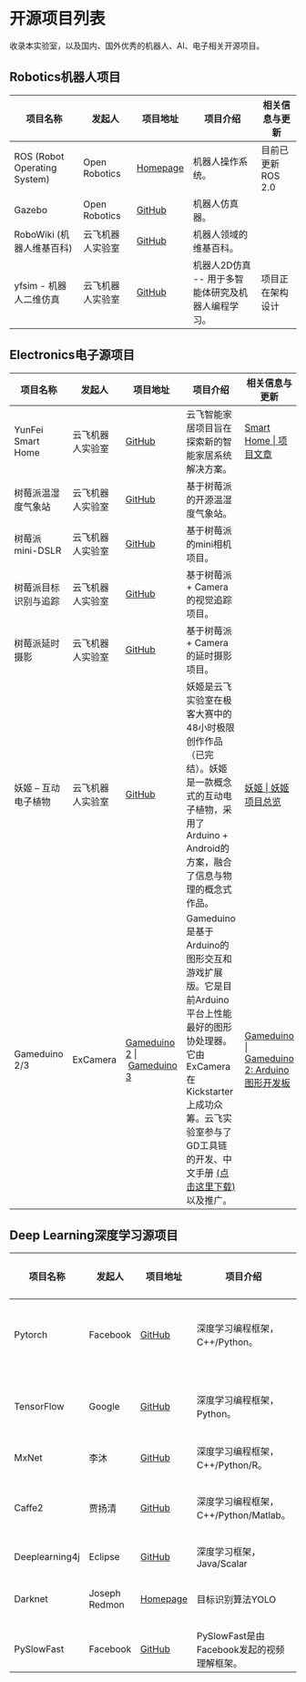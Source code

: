 # 开源项目列表

收录本实验室，以及国内、国外优秀的机器人、AI、电子相关开源项目。

## Robotics机器人项目

| 项目名称                     | 发起人           | 项目地址                                                     | 项目介绍                                                     | 相关信息与更新                                               |
| ---------------------------- | ---------------- | ------------------------------------------------------------ | ------------------------------------------------------------ | ------------------------------------------------------------ |
| ROS (Robot Operating System) | Open Robotics    | [Homepage](https://www.ros.org/)                             | 机器人操作系统。                                             | 目前已更新ROS 2.0                                            |
| Gazebo                       | Open Robotics    | [GitHub](https://github.com/osrf/gazebo)                     | 机器人仿真器。                                               |                                                              |
| RoboWiki (机器人维基百科)    | 云飞机器人实验室 | [GitHub](https://github.com/yfrobotics/robowiki)             | 机器人领域的维基百科。                                       |                                                              |
| yfsim - 机器人二维仿真       | 云飞机器人实验室 | [GitHub](https://github.com/yfrobotics/yfsim)                | 机器人2D仿真 -- 用于多智能体研究及机器人编程学习。           | 项目正在架构设计                                             |

## Electronics电子源项目

| 项目名称             | 发起人           | 项目地址                                                     | 项目介绍                                                     | 相关信息与更新                                               |
| -------------------- | ---------------- | ------------------------------------------------------------ | ------------------------------------------------------------ | ------------------------------------------------------------ |
| YunFei Smart Home    | 云飞机器人实验室 | [GitHub](https://github.com/yfrobotics/yf-home-iot)          | 云飞智能家居项目旨在探索新的智能家居系统解决方案。           | [Smart Home \| 项目文章](https://www.yfworld.com/?cat=38)    |
| 树莓派温湿度气象站   | 云飞机器人实验室 | [GitHub](https://github.com/automaticdai/rpi-environmental-sensing) | 基于树莓派的开源温湿度气象站。                               |                                                              |
| 树莓派mini-DSLR      | 云飞机器人实验室 | [GitHub](https://github.com/automaticdai/rpi-mini-dslr-camera) | 基于树莓派的mini相机项目。                                   |                                                              |
| 树莓派目标识别与追踪 | 云飞机器人实验室 | [GitHub](https://github.com/automaticdai/rpi-object-detection) | 基于树莓派 + Camera的视觉追踪项目。                          |                                                              |
| 树莓派延时摄影       | 云飞机器人实验室 | [GitHub](https://github.com/automaticdai/rpi-timelapse)      | 基于树莓派 + Camera的延时摄影项目。                          |                                                              |
| 妖姬 – 互动电子植物  | 云飞机器人实验室 | [GitHub](https://github.com/automaticdai/arduino-yaoji)      | 妖姬是云飞实验室在极客大赛中的48小时极限创作作品（已完结）。妖姬是一款概念式的互动电子植物，采用了Arduino + Android的方案，融合了信息与物理的概念式作品。 | [妖姬 \| 妖姬项目总览](https://www.yfworld.com/?p=4287)      |
| Gameduino 2/3        | ExCamera         | [Gameduino 2](https://www.kickstarter.com/projects/2084212109/gameduino-2-this-time-its-personal?ref=discovery&term=Gameduino) \| [Gameduino 3](https://www.kickstarter.com/projects/2084212109/gameduino-3?ref=discovery&term=Gameduino) | Gameduino是基于Arduino的图形交互和游戏扩展版。它是目前Arduino平台上性能最好的图形协处理器。它由ExCamera在Kickstarter上成功众筹。云飞实验室参与了GD工具链的开发、中文手册 [(点击这里下载)](http://excamera.com/files/gd2book_cn.pdf)以及推广。 | [Gameduino \| Gameduino 2: Arduino图形开发板](https://www.yfworld.com/?p=4280) |

## Deep Learning深度学习源项目

| 项目名称       | 发起人        | 项目地址                                               | 项目介绍                                   | 相关信息与更新             |
| -------------- | ------------- | ------------------------------------------------------ | ------------------------------------------ | -------------------------- |
| Pytorch        | Facebook      | [GitHub](https://github.com/pytorch/pytorch)           | 深度学习编程框架，C++/Python。             | 最流行的机器学习框架之一。 |
| TensorFlow     | Google        | [GitHub](https://github.com/tensorflow/tensorflow)     | 深度学习编程框架，Python。                 | 最流行的机器学习框架之一。 |
| MxNet          | 李沐          | [GitHub](https://github.com/apache/incubator-mxnet)    | 深度学习编程框架，C++/Python/R。           |                            |
| Caffe2         | 贾扬清        | [GitHub](https://github.com/facebookarchive/caffe2)    | 深度学习编程框架，C++/Python/Matlab。      | 已于2018年与Pytorch合并。  |
| Deeplearning4j | Eclipse       | [GitHub](https://github.com/eclipse/deeplearning4j/)   | 深度学习框架，Java/Scalar                  |                            |
| Darknet        | Joseph Redmon | [Homepage](https://pjreddie.com/darknet/)              | 目标识别算法YOLO                           | Joseph已宣布退出CV研究。   |
| PySlowFast     | Facebook      | [GitHub](https://github.com/facebookresearch/SlowFast) | PySlowFast是由Facebook发起的视频理解框架。 |                            |

